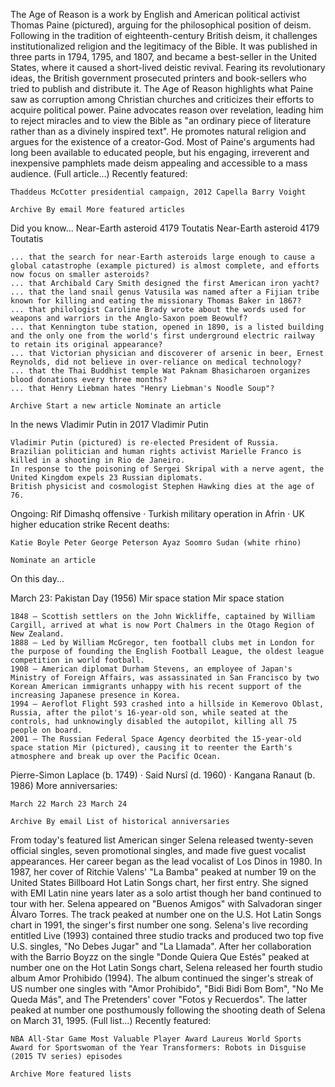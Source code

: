 

The Age of Reason is a work by English and American political activist Thomas Paine (pictured), arguing for the philosophical position of deism. Following in the tradition of eighteenth-century British deism, it challenges institutionalized religion and the legitimacy of the Bible. It was published in three parts in 1794, 1795, and 1807, and became a best-seller in the United States, where it caused a short-lived deistic revival. Fearing its revolutionary ideas, the British government prosecuted printers and book-sellers who tried to publish and distribute it. The Age of Reason highlights what Paine saw as corruption among Christian churches and criticizes their efforts to acquire political power. Paine advocates reason over revelation, leading him to reject miracles and to view the Bible as "an ordinary piece of literature rather than as a divinely inspired text". He promotes natural religion and argues for the existence of a creator-God. Most of Paine's arguments had long been available to educated people, but his engaging, irreverent and inexpensive pamphlets made deism appealing and accessible to a mass audience. (Full article...)
Recently featured:

    Thaddeus McCotter presidential campaign, 2012 Capella Barry Voight

    Archive By email More featured articles

Did you know...
Near-Earth asteroid 4179 Toutatis
Near-Earth asteroid 4179 Toutatis

    ... that the search for near-Earth asteroids large enough to cause a global catastrophe (example pictured) is almost complete, and efforts now focus on smaller asteroids?
    ... that Archibald Cary Smith designed the first American iron yacht?
    ... that the land snail genus Vatusila was named after a Fijian tribe known for killing and eating the missionary Thomas Baker in 1867?
    ... that philologist Caroline Brady wrote about the words used for weapons and warriors in the Anglo-Saxon poem Beowulf?
    ... that Kennington tube station, opened in 1890, is a listed building and the only one from the world's first underground electric railway to retain its original appearance?
    ... that Victorian physician and discoverer of arsenic in beer, Ernest Reynolds, did not believe in over-reliance on medical technology?
    ... that the Thai Buddhist temple Wat Paknam Bhasicharoen organizes blood donations every three months?
    ... that Henry Liebman hates "Henry Liebman's Noodle Soup"?

    Archive Start a new article Nominate an article


In the news
Vladimir Putin in 2017
Vladimir Putin

    Vladimir Putin (pictured) is re-elected President of Russia.
    Brazilian politician and human rights activist Marielle Franco is killed in a shooting in Rio de Janeiro.
    In response to the poisoning of Sergei Skripal with a nerve agent, the United Kingdom expels 23 Russian diplomats.
    British physicist and cosmologist Stephen Hawking dies at the age of 76.

Ongoing: Rif Dimashq offensive · Turkish military operation in Afrin · UK higher education strike
Recent deaths:

    Katie Boyle Peter George Peterson Ayaz Soomro Sudan (white rhino)

    Nominate an article

On this day...

March 23: Pakistan Day (1956)
Mir space station
Mir space station

    1848 – Scottish settlers on the John Wickliffe, captained by William Cargill, arrived at what is now Port Chalmers in the Otago Region of New Zealand.
    1888 – Led by William McGregor, ten football clubs met in London for the purpose of founding the English Football League, the oldest league competition in world football.
    1908 – American diplomat Durham Stevens, an employee of Japan's Ministry of Foreign Affairs, was assassinated in San Francisco by two Korean American immigrants unhappy with his recent support of the increasing Japanese presence in Korea.
    1994 – Aeroflot Flight 593 crashed into a hillside in Kemerovo Oblast, Russia, after the pilot's 16-year-old son, while seated at the controls, had unknowingly disabled the autopilot, killing all 75 people on board.
    2001 – The Russian Federal Space Agency deorbited the 15-year-old space station Mir (pictured), causing it to reenter the Earth's atmosphere and break up over the Pacific Ocean.

Pierre-Simon Laplace (b. 1749) · Said Nursî (d. 1960) · Kangana Ranaut (b. 1986)
More anniversaries:

    March 22 March 23 March 24

    Archive By email List of historical anniversaries

From today's featured list
American singer Selena released twenty-seven official singles, seven promotional singles, and made five guest vocalist appearances. Her career began as the lead vocalist of Los Dinos in 1980. In 1987, her cover of Ritchie Valens' "La Bamba" peaked at number 19 on the United States Billboard Hot Latin Songs chart, her first entry. She signed with EMI Latin nine years later as a solo artist though her band continued to tour with her. Selena appeared on "Buenos Amigos" with Salvadoran singer Álvaro Torres. The track peaked at number one on the U.S. Hot Latin Songs chart in 1991, the singer's first number one song. Selena's live recording entitled Live (1993) contained three studio tracks and produced two top five U.S. singles, "No Debes Jugar" and "La Llamada". After her collaboration with the Barrio Boyzz on the single "Donde Quiera Que Estés" peaked at number one on the Hot Latin Songs chart, Selena released her fourth studio album Amor Prohibido (1994). The album continued the singer's streak of US number one singles with "Amor Prohibido", "Bidi Bidi Bom Bom", "No Me Queda Más", and The Pretenders' cover "Fotos y Recuerdos". The latter peaked at number one posthumously following the shooting death of Selena on March 31, 1995. (Full list...)
Recently featured:

    NBA All-Star Game Most Valuable Player Award Laureus World Sports Award for Sportswoman of the Year Transformers: Robots in Disguise (2015 TV series) episodes

    Archive More featured lists
